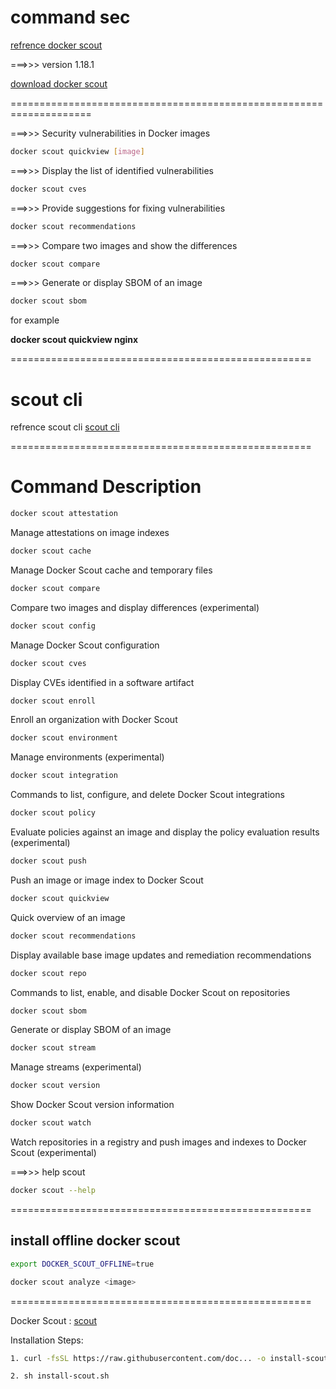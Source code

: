 # command sec

[ refrence docker scout ](https://github.com/docker/scout-cli)

===>>> version 1.18.1

[ download docker scout ](https://github.com/docker/scout-cli/releases/tag/v1.18.1)

====================================================================


===>>> Security vulnerabilities in Docker images
```bash
docker scout quickview [image]
```

===>>> Display the list of identified vulnerabilities
```bash
docker scout cves
```

===>>> Provide suggestions for fixing vulnerabilities
```bash
docker scout recommendations
```

===>>> Compare two images and show the differences
```bash
docker scout compare
```

===>>> Generate or display SBOM of an image
```bash
docker scout sbom
```

for example

**docker scout quickview nginx**

====================================================

# scout cli

refrence scout cli
[ scout cli ](https://github.com/docker/scout-cli/releases)

====================================================

# Command	Description
```bash
docker scout attestation
```
Manage attestations on image indexes

```bash
docker scout cache
```
Manage Docker Scout cache and temporary files

```bash
docker scout compare
```
Compare two images and display differences (experimental)

```bash
docker scout config
```
Manage Docker Scout configuration

```bash
docker scout cves
```
Display CVEs identified in a software artifact

```bash
docker scout enroll
```
Enroll an organization with Docker Scout

```bash
docker scout environment
```
Manage environments (experimental)

```bash
docker scout integration
```
Commands to list, configure, and delete Docker Scout integrations


```bash
docker scout policy
```
Evaluate policies against an image and display the policy evaluation results (experimental)

```bash
docker scout push
```
Push an image or image index to Docker Scout

```bash
docker scout quickview
```
Quick overview of an image

```bash
docker scout recommendations
```
Display available base image updates and remediation recommendations

```bash
docker scout repo
```
Commands to list, enable, and disable Docker Scout on repositories

```bash
docker scout sbom
```
Generate or display SBOM of an image

```bash
docker scout stream
```
Manage streams (experimental)

```bash
docker scout version
```
Show Docker Scout version information

```bash
docker scout watch
```
Watch repositories in a registry and push images and indexes to Docker Scout (experimental)

===>>> help scout
```bash
docker scout --help
```

====================================================


## install offline docker scout

```bash
export DOCKER_SCOUT_OFFLINE=true
```

```bash
docker scout analyze <image>
```
====================================================


Docker Scout : [scout](https://docs.docker.com/scout/) 

Installation Steps: 

```bash
1. curl -fsSL https://raw.githubusercontent.com/doc... -o install-scout.sh

2. sh install-scout.sh
```
